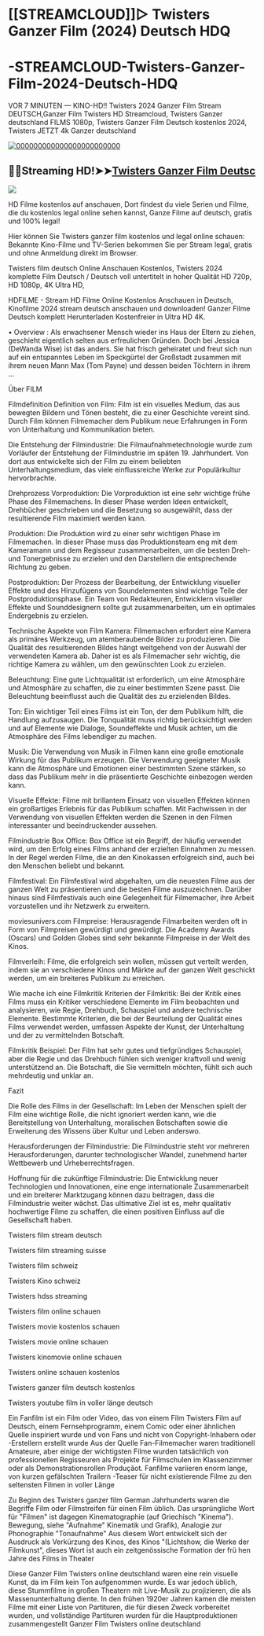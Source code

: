 # [[STREAMCLOUD]]▷ Twisters Ganzer Film (2024) Deutsch HDQ

# -STREAMCLOUD-Twisters-Ganzer-Film-2024-Deutsch-HDQ

<p dir="auto">VOR 7 MINUTEN — KINO-HD!! Twisters 2024 Ganzer Film Stream DEUTSCH,Ganzer Film Twisters HD Streamcloud, Twisters Ganzer deutschland FILMS 1080p, Twisters Ganzer Film Deutsch kostenlos 2024, Twisters JETZT 4k Ganzer deutschland</p>
<p dir="auto"><a href="https://watchflixs.com/de/movie/1226578" rel="nofollow"><img src="https://ghanalotto24.wordpress.com/wp-content/uploads/2022/06/click-here-button-gif-1.gif?w=595" alt="000000000000000000000000" secured-asset-link="" data-animated-image="" style="max-width: 100%;"></a></p>
<div class="markdown-heading" dir="auto"><h2 tabindex="-1" class="heading-element" dir="auto">🔴✅Streaming HD!➤➤<a href="https://watchflixs.com/de/movie/1226578" rel="nofollow">Twisters Ganzer Film Deutsc</a></h2><a
<p dir="auto"><img src="https://encrypted-tbn0.gstatic.com/images?q=tbn:ANd9GcQa3bypU-gKTKEnBDaKPrKGP1ZWiLyXJbKfPA&s" />
<p dir="auto">HD Filme kostenlos auf anschauen, Dort findest du viele Serien und Filme, die du kostenlos legal online sehen kannst, Ganze Filme auf deutsch, gratis und 100% legal!</p>
<p dir="auto">Hier können Sie Twisters ganzer film kostenlos und legal online schauen: Bekannte Kino-Filme und TV-Serien bekommen Sie per Stream legal, gratis und ohne Anmeldung direkt im Browser.</p>
<p dir="auto">Twisters film deutsch Online Anschauen Kostenlos, Twisters 2024 komplette Film Deutsch / Deutsch voll untertitelt in hoher Qualität HD 720p, HD 1080p, 4K Ultra HD,</p>
<p dir="auto">HDFILME - Stream HD Filme Online Kostenlos Anschauen in Deutsch, Kinofilme 2024 stream deutsch anschauen und downloaden! Ganzer Filme Deutsch komplett Herunterladen Kostenfreier in Ultra HD 4K.</p>
<p dir="auto">• Overview : Als erwachsener Mensch wieder ins Haus der Eltern zu ziehen, geschieht eigentlich selten aus erfreulichen Gründen. Doch bei Jessica (DeWanda Wise) ist das anders. Sie hat frisch geheiratet und freut sich nun auf ein entspanntes Leben im Speckgürtel der Großstadt zusammen mit ihrem neuen Mann Max (Tom Payne) und dessen beiden Töchtern in ihrem ...</p>
<p dir="auto">Über FILM</p>
<p dir="auto">Filmdefinition Definition von Film: Film ist ein visuelles Medium, das aus bewegten Bildern und Tönen besteht, die zu einer Geschichte vereint sind. Durch Film können Filmemacher dem Publikum neue Erfahrungen in Form von Unterhaltung und Kommunikation bieten.</p>
<p dir="auto">Die Entstehung der Filmindustrie: Die Filmaufnahmetechnologie wurde zum Vorläufer der Entstehung der Filmindustrie im späten 19. Jahrhundert. Von dort aus entwickelte sich der Film zu einem beliebten Unterhaltungsmedium, das viele einflussreiche Werke zur Populärkultur hervorbrachte.</p>
<p dir="auto">Drehprozess Vorproduktion: Die Vorproduktion ist eine sehr wichtige frühe Phase des Filmemachens. In dieser Phase werden Ideen entwickelt, Drehbücher geschrieben und die Besetzung so ausgewählt, dass der resultierende Film maximiert werden kann.</p>
<p dir="auto">Produktion: Die Produktion wird zu einer sehr wichtigen Phase im Filmemachen. In dieser Phase muss das Produktionsteam eng mit dem Kameramann und dem Regisseur zusammenarbeiten, um die besten Dreh- und Tonergebnisse zu erzielen und den Darstellern die entsprechende Richtung zu geben.</p>
<p dir="auto">Postproduktion: Der Prozess der Bearbeitung, der Entwicklung visueller Effekte und des Hinzufügens von Soundelementen sind wichtige Teile der Postproduktionsphase. Ein Team von Redakteuren, Entwicklern visueller Effekte und Sounddesignern sollte gut zusammenarbeiten, um ein optimales Endergebnis zu erzielen.</p>
<p dir="auto">Technische Aspekte von Film Kamera: Filmemachen erfordert eine Kamera als primäres Werkzeug, um atemberaubende Bilder zu produzieren. Die Qualität des resultierenden Bildes hängt weitgehend von der Auswahl der verwendeten Kamera ab. Daher ist es als Filmemacher sehr wichtig, die richtige Kamera zu wählen, um den gewünschten Look zu erzielen.</p>
<p dir="auto">Beleuchtung: Eine gute Lichtqualität ist erforderlich, um eine Atmosphäre und Atmosphäre zu schaffen, die zu einer bestimmten Szene passt. Die Beleuchtung beeinflusst auch die Qualität des zu erzielenden Bildes.</p>
<p dir="auto">Ton: Ein wichtiger Teil eines Films ist ein Ton, der dem Publikum hilft, die Handlung aufzusaugen. Die Tonqualität muss richtig berücksichtigt werden und auf Elemente wie Dialoge, Soundeffekte und Musik achten, um die Atmosphäre des Films lebendiger zu machen.</p>
<p dir="auto">Musik: Die Verwendung von Musik in Filmen kann eine große emotionale Wirkung für das Publikum erzeugen. Die Verwendung geeigneter Musik kann die Atmosphäre und Emotionen einer bestimmten Szene stärken, so dass das Publikum mehr in die präsentierte Geschichte einbezogen werden kann.</p>
<p dir="auto">Visuelle Effekte: Filme mit brillantem Einsatz von visuellen Effekten können ein großartiges Erlebnis für das Publikum schaffen. Mit Fachwissen in der Verwendung von visuellen Effekten werden die Szenen in den Filmen interessanter und beeindruckender aussehen.</p>
<p dir="auto">Filmindustrie Box Office: Box Office ist ein Begriff, der häufig verwendet wird, um den Erfolg eines Films anhand der erzielten Einnahmen zu messen. In der Regel werden Filme, die an den Kinokassen erfolgreich sind, auch bei den Menschen beliebt und bekannt.</p>
<p dir="auto">Filmfestival: Ein Filmfestival wird abgehalten, um die neuesten Filme aus der ganzen Welt zu präsentieren und die besten Filme auszuzeichnen. Darüber hinaus sind Filmfestivals auch eine Gelegenheit für Filmemacher, ihre Arbeit vorzustellen und ihr Netzwerk zu erweitern.</p>
<p dir="auto">moviesunivers.com Filmpreise: Herausragende Filmarbeiten werden oft in Form von Filmpreisen gewürdigt und gewürdigt. Die Academy Awards (Oscars) und Golden Globes sind sehr bekannte Filmpreise in der Welt des Kinos.</p>
<p dir="auto">Filmverleih: Filme, die erfolgreich sein wollen, müssen gut verteilt werden, indem sie an verschiedene Kinos und Märkte auf der ganzen Welt geschickt werden, um ein breiteres Publikum zu erreichen.</p>
<p dir="auto">Wie mache ich eine Filmkritik Kriterien der Filmkritik: Bei der Kritik eines Films muss ein Kritiker verschiedene Elemente im Film beobachten und analysieren, wie Regie, Drehbuch, Schauspiel und andere technische Elemente. Bestimmte Kriterien, die bei der Beurteilung der Qualität eines Films verwendet werden, umfassen Aspekte der Kunst, der Unterhaltung und der zu vermittelnden Botschaft.</p>
<p dir="auto">Filmkritik Beispiel: Der Film hat sehr gutes und tiefgründiges Schauspiel, aber die Regie und das Drehbuch fühlen sich weniger kraftvoll und wenig unterstützend an. Die Botschaft, die Sie vermitteln möchten, fühlt sich auch mehrdeutig und unklar an.</p>
<p dir="auto">Fazit</p>
<p dir="auto">Die Rolle des Films in der Gesellschaft: Im Leben der Menschen spielt der Film eine wichtige Rolle, die nicht ignoriert werden kann, wie die Bereitstellung von Unterhaltung, moralischen Botschaften sowie die Erweiterung des Wissens über Kultur und Leben anderswo.</p>
<p dir="auto">Herausforderungen der Filmindustrie: Die Filmindustrie steht vor mehreren Herausforderungen, darunter technologischer Wandel, zunehmend harter Wettbewerb und Urheberrechtsfragen.</p>
<p dir="auto">Hoffnung für die zukünftige Filmindustrie: Die Entwicklung neuer Technologien und Innovationen, eine enge internationale Zusammenarbeit und ein breiterer Marktzugang können dazu beitragen, dass die Filmindustrie weiter wächst. Das ultimative Ziel ist es, mehr qualitativ hochwertige Filme zu schaffen, die einen positiven Einfluss auf die Gesellschaft haben.</p>
<p dir="auto">Twisters film stream deutsch</p>
<p dir="auto">Twisters film streaming suisse</p>
<p dir="auto">Twisters film schweiz</p>
<p dir="auto">Twisters Kino schweiz</p>
<p dir="auto">Twisters hdss streaming</p>
<p dir="auto">Twisters film online schauen</p>
<p dir="auto">Twisters movie kostenlos schauen</p>
<p dir="auto">Twisters movie online schauen</p>
<p dir="auto">Twisters kinomovie online schauen</p>
<p dir="auto">Twisters online schauen kostenlos</p>
<p dir="auto">Twisters ganzer film deutsch kostenlos</p>
<p dir="auto">Twisters youtube film in voller länge deutsch</p>
<p dir="auto">Ein Fanfilm ist ein Film oder Video, das von einem Film Twisters Film auf Deutsch, einem Fernsehprogramm, einem Comic oder einer ähnlichen Quelle inspiriert wurde und von Fans und nicht von Copyright-Inhabern oder -Erstellern erstellt wurde Aus der Quelle Fan-Filmemacher waren traditionell Amateure, aber einige der wichtigsten Filme wurden tatsächlich von professionellen Regisseuren als Projekte für Filmschulen im Klassenzimmer oder als Demonstrationsrollen Produçãot. Fanfilme variieren enorm lange, von kurzen gefälschten Trailern -Teaser für nicht existierende Filme zu den seltensten Filmen in voller Länge</p>
<p dir="auto">Zu Beginn des Twisters ganzer film German Jahrhunderts waren die Begriffe Film oder Filmstreifen für einen Film üblich. Das ursprüngliche Wort für "Filmen" ist dagegen Kinematographie (auf Griechisch "Kinema"). Bewegung, siehe "Aufnahme" Kinematik und Grafik), Analogie zur Phonographie "Tonaufnahme" Aus diesem Wort entwickelt sich der Ausdruck als Verkürzung des Kinos, des Kinos "(Lichtshow, die Werke der Filmkunst", dieses Wort ist auch ein zeitgenössische Formation der frü hen Jahre des Films in Theater</p>
<p dir="auto">Diese Ganzer Film Twisters online deutschland waren eine rein visuelle Kunst, da im Film kein Ton aufgenommen wurde. Es war jedoch üblich, diese Stummfilme in großen Theatern mit Live-Musik zu projizieren, die als Massenunterhaltung diente. In den frühen 1920er Jahren kamen die meisten Filme mit einer Liste von Partituren, die für diesen Zweck vorbereitet wurden, und vollständige Partituren wurden für die Hauptproduktionen zusammengestellt Ganzer Film Twisters online deutschland</p>
